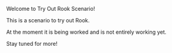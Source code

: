 Welcome to Try Out Rook Scenario!

This is a scenario to try out Rook.

At the moment it is being worked and is not entirely working yet.

Stay tuned for more!
